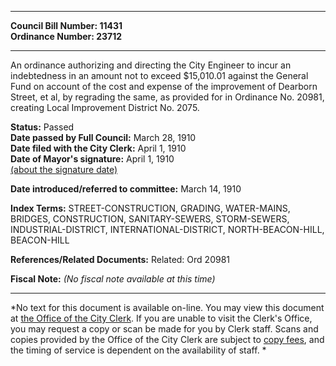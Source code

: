 * * * * *  
  
**Council Bill Number: [](#h0)[](#h2)11431**   
**Ordinance Number: 23712**  
  
* * * * *  
  
An ordinance authorizing and directing the City Engineer to incur an indebtedness in an amount not to exceed $15,010.01 against the General Fund on account of the cost and expense of the improvement of Dearborn Street, et al, by regrading the same, as provided for in Ordinance No. 20981, creating Local Improvement District No. 2075.  
  
**Status:** Passed   
**Date passed by Full Council:** March 28, 1910   
**Date filed with the City Clerk:** April 1, 1910   
**Date of Mayor's signature:** April 1, 1910   
[(about the signature date)](/~public/approvaldate.htm)   
  
  
**Date introduced/referred to committee:** March 14, 1910   
  
**Index Terms:** STREET-CONSTRUCTION, GRADING, WATER-MAINS, BRIDGES, CONSTRUCTION, SANITARY-SEWERS, STORM-SEWERS, INDUSTRIAL-DISTRICT, INTERNATIONAL-DISTRICT, NORTH-BEACON-HILL, BEACON-HILL  
  
**References/Related Documents:** Related: Ord 20981  
  
**Fiscal Note:** *(No fiscal note available at this time)*  
  
* * * * *  
  
*No text for this document is available on-line. You may view this document at [the Office of the City Clerk](http://www.seattle.gov/leg/clerk/contactUs.htm). If you are unable to visit the Clerk's Office, you may request a copy or scan be made for you by Clerk staff. Scans and copies provided by the Office of the City Clerk are subject to [copy fees](http://clerk.seattle.gov/~public/clerkfees.htm), and the timing of service is dependent on the availability of staff. *  
  
  
